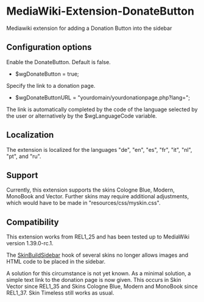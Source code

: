 # MediaWiki-Extension-DonateButton
Mediawiki extension for adding a Donation Button into the sidebar

## Configuration options

Enable the DonateButton. Default is false.

* $wgDonateButton = true;

Specify the link to a donation page.

* $wgDonateButtonURL = "yourdomain/yourdonationpage.php?lang=";

The link is automatically completed by the code of the language selected by the user or alternatively by the $wgLanguageCode variable.

## Localization

The extension is localized for the languages "de", "en", "es", "fr", "it", "nl", "pt", and "ru".

## Support

Currently, this extension supports the skins Cologne Blue, Modern, MonoBook and Vector.
Further skins may require additional adjustments, which would have to be made in "resources/css/myskin.css".

## Compatibility
This extension works from REL1_25 and has been tested up to MediaWiki version 1.39.0-rc.1.

The [SkinBuildSidebar](https://www.mediawiki.org/wiki/Manual:Hooks/SkinBuildSidebar) hook of several skins no longer allows images and HTML code to be placed in the sidebar.

A solution for this circumstance is not yet known.
As a minimal solution, a simple text link to the donation page is now given.
This occurs in Skin Vector since REL1_35 and Skins Cologne Blue, Modern and MonoBook since REL1_37. Skin Timeless still works as usual.
